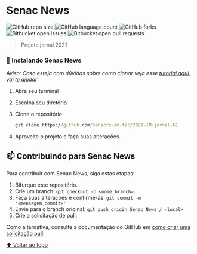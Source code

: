 # Senac News

![GitHub repo size](https://img.shields.io/github/repo-size/senacrs-em-tec/2021-1M-jornal-G1?style=for-the-badge)
![GitHub language count](https://img.shields.io/github/languages/count/senacrs-em-tec/2021-1M-jornal-G1?style=for-the-badge)
![GitHub forks](https://img.shields.io/github/forks/senacrs-em-tec/2021-1M-jornal-G1?style=for-the-badge)
![Bitbucket open issues](https://img.shields.io/bitbucket/issues/senacrs-em-tec/2021-1M-jornal-G1?style=for-the-badge)
![Bitbucket open pull requests](https://img.shields.io/bitbucket/pr-raw/senacrs-em-tec/2021-1M-jornal-G1?style=for-the-badge)

> Projeto jornal 2021

### 🚀 Instalando Senac News

_Aviso: Caso esteja com dúvidas sobre como clonar veja esse [tutorial aqui](https://help.github.com/pt/github/creating-cloning-and-archiving-repositories/cloning-a-repository), vai te ajudar_

1. Abra seu terminal

2. Escolha seu diretório

3. Clone o repositório
    ```cmd
    git clone https://github.com/senacrs-em-tec/2021-1M-jornal-G1
    ```

4. Aproveite o projeto e faça suas alterações.

## 📫 Contribuindo para Senac News
Para contribuir com Senac News, siga estas etapas:

1. Bifurque este repositório.
2. Crie um branch: `git checkout -b <nome_branch>`.
3. Faça suas alterações e confirme-as: `git commit -m '<mensagem_commit>'`
4. Envie para o branch original: `git push origin Senac News / <local>`
5. Crie a solicitação de pull.

Como alternativa, consulte a documentação do GitHub em [como criar uma solicitação pull](https://help.github.com/en/github/collaborating-with-issues-and-pull-requests/creating-a-pull-request).

[⬆ Voltar ao topo](#2021-1M-jornal-G1)<br>